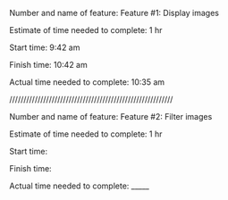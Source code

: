 Number and name of feature: Feature #1: Display images

Estimate of time needed to complete: 1 hr

Start time: 9:42 am

Finish time: 10:42 am

Actual time needed to complete: 10:35 am



//////////////////////////////////////////////////////////  
  

Number and name of feature: Feature #2: Filter images

Estimate of time needed to complete: 1 hr

Start time:

Finish time: 

Actual time needed to complete: _____